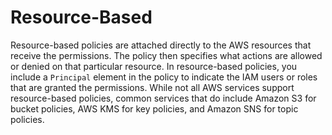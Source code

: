 # Resource-Based

Resource-based policies are attached directly to the AWS resources that receive the permissions. The policy then specifies what actions are allowed or denied on that particular resource. In resource-based policies, you include a `Principal` element in the policy to indicate the IAM users or roles that are granted the permissions. While not all AWS services support resource-based policies, common services that do include Amazon S3 for bucket policies, AWS KMS for key policies, and Amazon SNS for topic policies.
